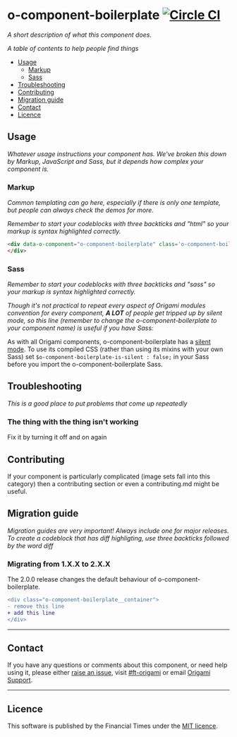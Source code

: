 o-component-boilerplate [![Circle CI](https://circleci.com/gh/Financial-Times/o-component-boilerplate/tree/master.svg?style=svg)](https://circleci.com/gh/Financial-Times/o-component-boilerplate/tree/master)
=================

_A short description of what this component does._


_A table of contents to help people find things_

- [Usage](#usage)
	- [Markup](#markup)
	- [Sass](#sass)
- [Troubleshooting](#troubleshooting)
- [Contributing](#contributing)
- [Migration guide](#migration-guide)
- [Contact](#contact)
- [Licence](#licence)

## Usage
_Whatever usage instructions your component has. We've broken this down by Markup, JavaScript and Sass, but it depends how complex your component is._

### Markup

_Common templating can go here, especially if there is only one template, but people can always check the demos for more._

_Remember to start your codeblocks with three backticks and "html" so your markup is syntax highlighted correctly._

```html
<div data-o-component="o-component-boilerplate" class='o-component-boilerplate'>
</div>
```

### Sass
_Remember to start your codeblocks with three backticks and "sass" so your markup is syntax highlighted correctly._

_Though it's not practical to repeat every aspect of Origami modules convention for every component, **A LOT** of people get tripped up by silent mode, so this line (remember to change the o-component-boilerplate to your component name) is useful if you have Sass:_

As with all Origami components, o-component-boilerplate has a [silent mode](http://origami.ft.com/docs/syntax/scss/#silent-styles). To use its compiled CSS (rather than using its mixins with your own Sass) set `$o-component-boilerplate-is-silent : false;` in your Sass before you import the o-component-boilerplate Sass.

## Troubleshooting
_This is a good place to put problems that come up repeatedly_

### The thing with the thing isn't working
Fix it by turning it off and on again

## Contributing
If your component is particularly complicated (image sets fall into this category) then a contributing section or even a contributing.md might be useful.


## Migration guide
_Migration guides are very important! Always include one for major releases. To create a codeblock that has diff highligting, use three backticks followed by the word diff_

### Migrating from 1.X.X to 2.X.X

The 2.0.0 release changes the default behaviour of o-component-boilerplate.

```diff
<div class="o-component-boilerplate__container">
- remove this line
+ add this line
</div>
```

---

## Contact

If you have any questions or comments about this component, or need help using it, please either [raise an issue](https://github.com/Financial-Times/o-component-boilerplate/issues), visit [#ft-origami](https://financialtimes.slack.com/messages/ft-origami/) or email [Origami Support](mailto:origami-support@ft.com).

----

## Licence

This software is published by the Financial Times under the [MIT licence](http://opensource.org/licenses/MIT).

